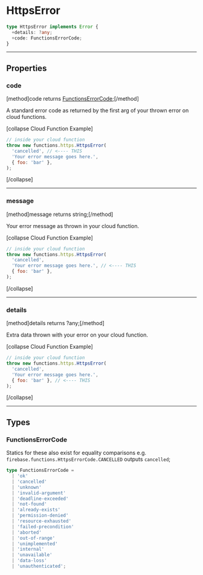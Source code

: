 # HttpsError

```ts
type HttpsError implements Error {
  +details: ?any;
  +code: FunctionsErrorCode;
}
```

----

## Properties

### code
[method]code returns [FunctionsErrorCode](#Types);[/method]

A standard error code as returned by the first arg of your thrown error on cloud functions.

[collapse Cloud Function Example]
```js
// inside your cloud function
throw new functions.https.HttpsError(
  'cancelled', // <---- THIS
  'Your error message goes here.',
  { foo: 'bar' },
);
```
[/collapse]


----

### message
[method]message returns string;[/method]

Your error message as thrown in your cloud function.

[collapse Cloud Function Example]
```js
// inside your cloud function
throw new functions.https.HttpsError(
  'cancelled',
  'Your error message goes here.', // <---- THIS
  { foo: 'bar' },
);
```
[/collapse]

----

### details
[method]details returns ?any;[/method]

Extra data thrown with your error on your cloud function.

[collapse Cloud Function Example]
```js
// inside your cloud function
throw new functions.https.HttpsError(
  'cancelled',
  'Your error message goes here.',
  { foo: 'bar' }, // <---- THIS
);
```
[/collapse]


----

## Types

### FunctionsErrorCode

Statics for these also exist for equality comparisons e.g. `firebase.functions.HttpsErrorCode.CANCELLED` outputs `cancelled`;

```ts
type FunctionsErrorCode =
  | 'ok'
  | 'cancelled'
  | 'unknown'
  | 'invalid-argument'
  | 'deadline-exceeded'
  | 'not-found'
  | 'already-exists'
  | 'permission-denied'
  | 'resource-exhausted'
  | 'failed-precondition'
  | 'aborted'
  | 'out-of-range'
  | 'unimplemented'
  | 'internal'
  | 'unavailable'
  | 'data-loss'
  | 'unauthenticated';
```
